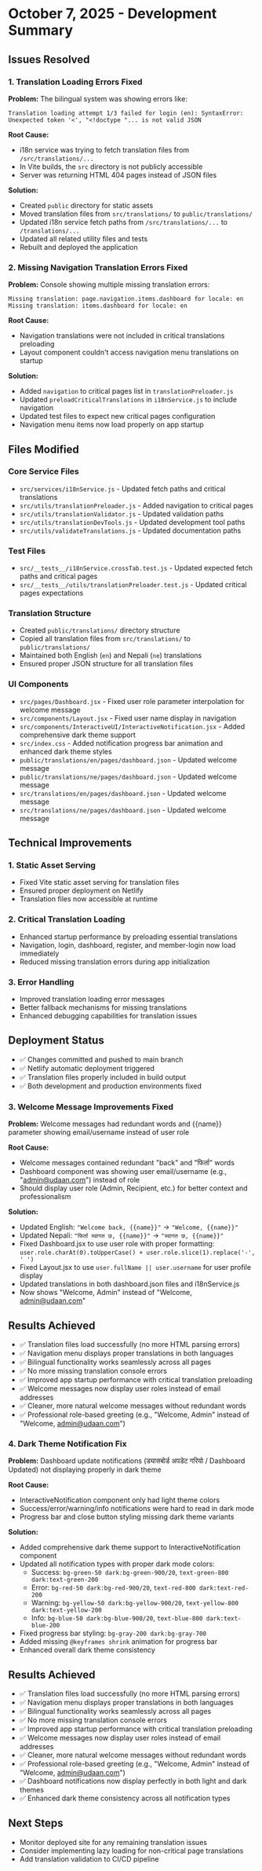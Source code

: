 # October 7, 2025 - Development Summary

## Issues Resolved

### 1. Translation Loading Errors Fixed

**Problem:** The bilingual system was showing errors like:

```
Translation loading attempt 1/3 failed for login (en): SyntaxError: Unexpected token '<', "<!doctype "... is not valid JSON
```

**Root Cause:**

- i18n service was trying to fetch translation files from `/src/translations/...`
- In Vite builds, the `src` directory is not publicly accessible
- Server was returning HTML 404 pages instead of JSON files

**Solution:**

- Created `public` directory for static assets
- Moved translation files from `src/translations/` to `public/translations/`
- Updated i18n service fetch paths from `/src/translations/...` to `/translations/...`
- Updated all related utility files and tests
- Rebuilt and deployed the application

### 2. Missing Navigation Translation Errors Fixed

**Problem:** Console showing multiple missing translation errors:

```
Missing translation: page.navigation.items.dashboard for locale: en
Missing translation: items.dashboard for locale: en
```

**Root Cause:**

- Navigation translations were not included in critical translations preloading
- Layout component couldn't access navigation menu translations on startup

**Solution:**

- Added `navigation` to critical pages list in `translationPreloader.js`
- Updated `preloadCriticalTranslations` in `i18nService.js` to include navigation
- Updated test files to expect new critical pages configuration
- Navigation menu items now load properly on app startup

## Files Modified

### Core Service Files

- `src/services/i18nService.js` - Updated fetch paths and critical translations
- `src/utils/translationPreloader.js` - Added navigation to critical pages
- `src/utils/translationValidator.js` - Updated validation paths
- `src/utils/translationDevTools.js` - Updated development tool paths
- `src/utils/validateTranslations.js` - Updated documentation paths

### Test Files

- `src/__tests__/i18nService.crossTab.test.js` - Updated expected fetch paths and critical pages
- `src/__tests__/utils/translationPreloader.test.js` - Updated critical pages expectations

### Translation Structure

- Created `public/translations/` directory structure
- Copied all translation files from `src/translations/` to `public/translations/`
- Maintained both English (`en`) and Nepali (`ne`) translations
- Ensured proper JSON structure for all translation files

### UI Components

- `src/pages/Dashboard.jsx` - Fixed user role parameter interpolation for welcome message
- `src/components/Layout.jsx` - Fixed user name display in navigation
- `src/components/InteractiveUI/InteractiveNotification.jsx` - Added comprehensive dark theme support
- `src/index.css` - Added notification progress bar animation and enhanced dark theme styles
- `public/translations/en/pages/dashboard.json` - Updated welcome message
- `public/translations/ne/pages/dashboard.json` - Updated welcome message
- `src/translations/en/pages/dashboard.json` - Updated welcome message
- `src/translations/ne/pages/dashboard.json` - Updated welcome message

## Technical Improvements

### 1. Static Asset Serving

- Fixed Vite static asset serving for translation files
- Ensured proper deployment on Netlify
- Translation files now accessible at runtime

### 2. Critical Translation Loading

- Enhanced startup performance by preloading essential translations
- Navigation, login, dashboard, register, and member-login now load immediately
- Reduced missing translation errors during app initialization

### 3. Error Handling

- Improved translation loading error messages
- Better fallback mechanisms for missing translations
- Enhanced debugging capabilities for translation issues

## Deployment Status

- ✅ Changes committed and pushed to main branch
- ✅ Netlify automatic deployment triggered
- ✅ Translation files properly included in build output
- ✅ Both development and production environments fixed

### 3. Welcome Message Improvements Fixed

**Problem:** Welcome messages had redundant words and {{name}} parameter showing email/username instead of user role

**Root Cause:**

- Welcome messages contained redundant "back" and "फिर्ता" words
- Dashboard component was showing user email/username (e.g., "admin@udaan.com") instead of role
- Should display user role (Admin, Recipient, etc.) for better context and professionalism

**Solution:**

- Updated English: `"Welcome back, {{name}}"` → `"Welcome, {{name}}"`
- Updated Nepali: `"फिर्ता स्वागत छ, {{name}}"` → `"स्वागत छ, {{name}}"`
- Fixed Dashboard.jsx to use user role with proper formatting: `user.role.charAt(0).toUpperCase() + user.role.slice(1).replace('-', ' ')`
- Fixed Layout.jsx to use `user.fullName || user.username` for user profile display
- Updated translations in both dashboard.json files and i18nService.js
- Now shows "Welcome, Admin" instead of "Welcome, admin@udaan.com"

## Results Achieved

- ✅ Translation files load successfully (no more HTML parsing errors)
- ✅ Navigation menu displays proper translations in both languages
- ✅ Bilingual functionality works seamlessly across all pages
- ✅ No more missing translation console errors
- ✅ Improved app startup performance with critical translation preloading
- ✅ Welcome messages now display user roles instead of email addresses
- ✅ Cleaner, more natural welcome messages without redundant words
- ✅ Professional role-based greeting (e.g., "Welcome, Admin" instead of "Welcome, admin@udaan.com")

### 4. Dark Theme Notification Fix

**Problem:** Dashboard update notifications (ड्यासबोर्ड अपडेट गरियो / Dashboard Updated) not displaying properly in dark theme

**Root Cause:** 
- InteractiveNotification component only had light theme colors
- Success/error/warning/info notifications were hard to read in dark mode
- Progress bar and close button styling missing dark theme variants

**Solution:**
- Added comprehensive dark theme support to InteractiveNotification component
- Updated all notification types with proper dark mode colors:
  - Success: `bg-green-50 dark:bg-green-900/20`, `text-green-800 dark:text-green-200`
  - Error: `bg-red-50 dark:bg-red-900/20`, `text-red-800 dark:text-red-200`
  - Warning: `bg-yellow-50 dark:bg-yellow-900/20`, `text-yellow-800 dark:text-yellow-200`
  - Info: `bg-blue-50 dark:bg-blue-900/20`, `text-blue-800 dark:text-blue-200`
- Fixed progress bar styling: `bg-gray-200 dark:bg-gray-700`
- Added missing `@keyframes shrink` animation for progress bar
- Enhanced overall dark theme consistency

## Results Achieved

- ✅ Translation files load successfully (no more HTML parsing errors)
- ✅ Navigation menu displays proper translations in both languages
- ✅ Bilingual functionality works seamlessly across all pages
- ✅ No more missing translation console errors
- ✅ Improved app startup performance with critical translation preloading
- ✅ Welcome messages now display user roles instead of email addresses
- ✅ Cleaner, more natural welcome messages without redundant words
- ✅ Professional role-based greeting (e.g., "Welcome, Admin" instead of "Welcome, admin@udaan.com")
- ✅ Dashboard notifications now display perfectly in both light and dark themes
- ✅ Enhanced dark theme consistency across all notification types

## Next Steps

- Monitor deployed site for any remaining translation issues
- Consider implementing lazy loading for non-critical page translations
- Add translation validation to CI/CD pipeline
